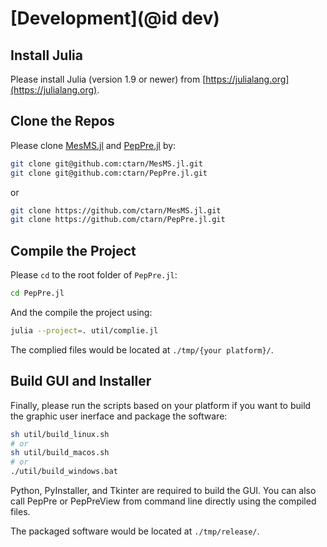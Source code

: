 # [Development](@id dev)

## Install Julia

Please install Julia (version 1.9 or newer) from [https://julialang.org](https://julialang.org).

## Clone the Repos

Please clone [MesMS.jl](https://github.com/ctarn/MesMS.jl) and [PepPre.jl](https://github.com/ctarn/PepPre.jl) by:
```sh
git clone git@github.com:ctarn/MesMS.jl.git
git clone git@github.com:ctarn/PepPre.jl.git
```
or
```sh
git clone https://github.com/ctarn/MesMS.jl.git
git clone https://github.com/ctarn/PepPre.jl.git
```

## Compile the Project

Please `cd` to the root folder of `PepPre.jl`:
```sh
cd PepPre.jl
```

And the compile the project using:
```sh
julia --project=. util/complie.jl
```

The complied files would be located at `./tmp/{your platform}/`.

## Build GUI and Installer

Finally, please run the scripts based on your platform if you want to build the graphic user inerface and package the software:
```sh
sh util/build_linux.sh
# or 
sh util/build_macos.sh
# or
./util/build_windows.bat
```

Python, PyInstaller, and Tkinter are required to build the GUI.
You can also call PepPre or PepPreView from command line directly using the compiled files.

The packaged software would be located at `./tmp/release/`.
